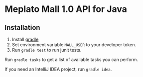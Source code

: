 # Meplato Mall 1.0 API for Java

## Installation

1. Install [gradle](https://gradle.org/)
2. Set environment variable `MALL_USER` to your developer token.
3. Run `gradle test` to run junit tests.

Run `gradle tasks` to get a list of available tasks you can perform.

If you need an IntelliJ IDEA project, run `gradle idea`.

